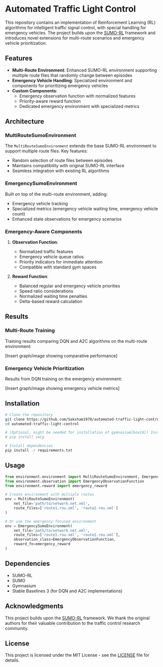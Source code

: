 # Automated Traffic Light Control

This repository contains an implementation of Reinforcement Learning (RL) algorithms for intelligent traffic signal control, with special handling for emergency vehicles. The project builds upon the [SUMO-RL](https://github.com/LucasAlegre/sumo-rl) framework and introduces novel extensions for multi-route scenarios and emergency vehicle prioritization.

## Features

- **Multi-Route Environment**: Enhanced SUMO-RL environment supporting multiple route files that randomly change between episodes
- **Emergency Vehicle Handling**: Specialized environment and components for prioritizing emergency vehicles
- **Custom Components**:
  - Emergency observation function with normalized features
  - Priority-aware reward function
  - Dedicated emergency environment with specialized metrics

## Architecture

### MultiRouteSumoEnvironment

The `MultiRouteSumoEnvironment` extends the base SUMO-RL environment to support multiple route files. Key features:
- Random selection of route files between episodes
- Maintains compatibility with original SUMO-RL interface
- Seamless integration with existing RL algorithms

### EmergencySumoEnvironment

Built on top of the multi-route environment, adding:
- Emergency vehicle tracking
- Specialized metrics (emergency vehicle waiting time, emergency vehicle count)
- Enhanced state observations for emergency scenarios

### Emergency-Aware Components

1. **Observation Function**:
   - Normalized traffic features
   - Emergency vehicle queue ratios
   - Priority indicators for immediate attention
   - Compatible with standard gym spaces

2. **Reward Function**:
   - Balanced regular and emergency vehicle priorities
   - Speed ratio considerations
   - Normalized waiting time penalties
   - Delta-based reward calculation

## Results

### Multi-Route Training

Training results comparing DQN and A2C algorithms on the multi-route environment:

[Insert graph/image showing comparative performance]

### Emergency Vehicle Prioritization

Results from DQN training on the emergency environment:

[Insert graph/image showing emergency vehicle metrics]

## Installation

```bash
# Clone the repository
git clone https://github.com/Saksham1970/automated-traffic-light-control.git
cd automated-traffic-light-control

# (Optional, might be needed for installation of gymnasium[box2d]) Install swig
# pip install swig

# Install dependencies
pip install -r requirements.txt
```

## Usage

```python
from environment.environment import MultiRouteSumoEnvironment, EmergencySumoEnvironment
from environment.observation import EmergencyObservationFunction
from environment.reward import emergency_reward

# Create environment with multiple routes
env = MultiRouteSumoEnvironment(
    net_file='path/to/network.net.xml',
    route_files=['route1.rou.xml', 'route2.rou.xml']
)

# Or use the emergency-focused environment
env = EmergencySumoEnvironment(
    net_file='path/to/network.net.xml',
    route_files=['route1.rou.xml', 'route2.rou.xml'],
    observation_class=EmergencyObservationFunction,
    reward_fn=emergency_reward
)
```

## Dependencies

- SUMO-RL
- SUMO
- Gymnasium
- Stable Baselines 3 (for DQN and A2C implementations)

## Acknowledgments

This project builds upon the [SUMO-RL](https://github.com/LucasAlegre/sumo-rl) framework. We thank the original authors for their valuable contribution to the traffic control research community.

## License

This project is licensed under the MIT License - see the [LICENSE](LICENSE) file for details.
